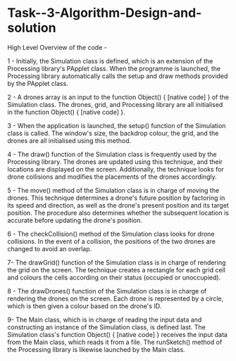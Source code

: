 # Task--3-Algorithm-Design-and-solution
High Level Overview of the code  -

1 - Initially, the Simulation class is defined, which is an extension of the Processing library's PApplet class. When the programme is launched, the Processing library automatically calls the setup and draw methods provided by the PApplet class.

2 - A drones array is an input to the function Object() { [native code] } of the Simulation class. The drones, grid, and Processing library are all initialised in the function Object() { [native code] }.

3 - When the application is launched, the setup() function of the Simulation class is called. The window's size, the backdrop colour, the grid, and the drones are all initialised using this method.

4 - The draw() function of the Simulation class is frequently used by the Processing library. The drones are updated using this technique, and their locations are displayed on the screen. Additionally, the technique looks for drone collisions and modifies the placements of the drones accordingly.

5 - The move() method of the Simulation class is in charge of moving the drones. This technique determines a drone's future position by factoring in its speed and direction, as well as the drone's present position and its target position. The procedure also determines whether the subsequent location is accurate before updating the drone's position.

6 - The checkCollision() method of the Simulation class looks for drone collisions. In the event of a collision, the positions of the two drones are changed to avoid an overlap.

7- The drawGrid() function of the Simulation class is in charge of rendering the grid on the screen. The technique creates a rectangle for each grid cell and colours the cells according on their status (occupied or unoccupied).

8 - The drawDrones() function of the Simulation class is in charge of rendering the drones on the screen. Each drone is represented by a circle, which is then given a colour based on the drone's ID.
 

9- The Main class, which is in charge of reading the input data and constructing an instance of the Simulation class, is defined last. The Simulation class's function Object() { [native code] } receives the input data from the Main class, which reads it from a file. The runSketch() method of the Processing library is likewise launched by the Main class.

